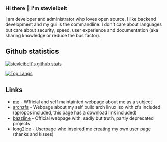 ### Hi there 👋 I'm stevleibelt

<!--
**stevleibelt/stevleibelt** is a ✨ _special_ ✨ repository because its `README.md` (this file) appears on your GitHub profile.

Here are some ideas to get you started:

- 🔭 I’m currently working on ...
- 🌱 I’m currently learning ...
- 👯 I’m looking to collaborate on ...
- 🤔 I’m looking for help with ...
- 💬 Ask me about ...
- 📫 How to reach me: ...
- 😄 Pronouns: ...
- ⚡ Fun fact: ...
-->

I am developer and administrator who loves open source. I like backend development and my gui is the commandline. I don't care about languages but care about security, speed, user experience and documentation (aka sharing knowledge or reduce the bus factor).

## Github statistics

[![stevleibelt's github stats](https://github-readme-stats.vercel.app/api?username=stevleibelt&show_icons=true)](https://github.com/stevleibelt/stevleibelt)

[![Top Langs](https://github-readme-stats.vercel.app/api/top-langs/?username=stevleibelt&layout=compact&card_width=445)](https://github.com/stevleibelt/stevleibelt)


## Links

* [me](https://stev.leibelt.de/) - Wfficial and self maintainted webpage about me as a subject
* [archzfs](https://archzfs.leibelt.de/) - Webpage about my self build arch linux iso with zfs included (apropos included, this page has a download link included)
* [bazzline](https://bazzline.net/) - Official webpage with, sadly but truth, partly deprecated projects
* [long2ice](https://github.com/long2ice/long2ice/blob/master/README.md) - Userpage who inspired me creating my own user page (thanks and kisses)

